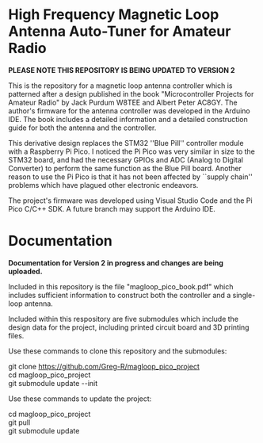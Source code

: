 # High Frequency Magnetic Loop Antenna Auto-Tuner for Amateur Radio

**PLEASE NOTE THIS REPOSITORY IS BEING UPDATED TO VERSION 2**

This is the repository for a magnetic loop antenna controller which is patterned after a design published in the book "Microcontroller Projects for Amateur Radio" by Jack Purdum W8TEE and Albert Peter AC8GY.  The author's firmware for the antenna controller was developed in the Arduino IDE.  The book includes a detailed information and a detailed construction guide for both the antenna and the controller.

This derivative design replaces the STM32 ''Blue Pill'' controller module with a Raspberry Pi Pico.  I noticed the Pi Pico was very similar in size to the STM32 board, and had the necessary GPIOs and ADC (Analog to Digital Converter) to perform the same function as the Blue Pill board.  Another reason to use the Pi Pico is that it has not been affected by ``supply chain'' problems which have plagued other electronic endeavors.  

The project's firmware was developed using Visual Studio Code and the Pi Pico C/C++ SDK.  A future branch may support the Arduino IDE.

# Documentation

**Documentation for Version 2 in progress and changes are being uploaded.**

Included in this repository is the file "magloop_pico_book.pdf" which includes sufficient information to construct both the controller and a single-loop antenna.

Included within this respository are five submodules which include the design data for the project, including printed circuit board and 3D printing files.

Use these commands to clone this repository and the submodules:

git clone https://github.com/Greg-R/magloop_pico_project  
cd magloop_pico_project  
git submodule update --init  

Use these commands to update the project:

cd magloop_pico_project  
git pull  
git submodule update  




